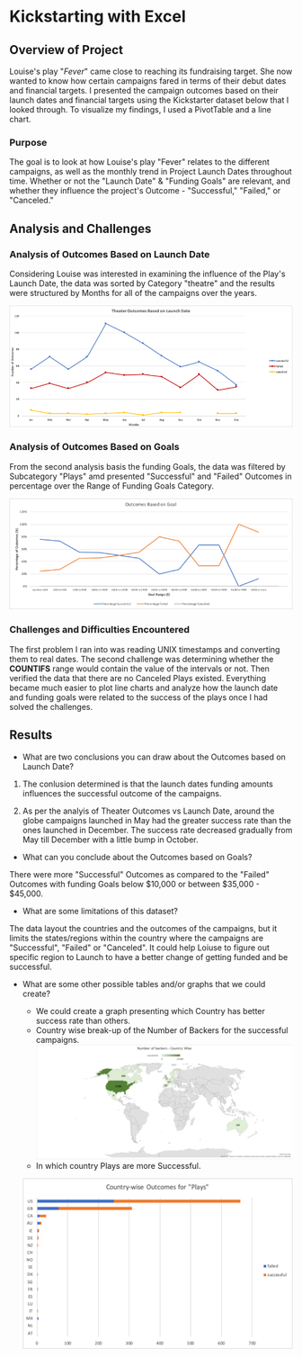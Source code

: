 # Kickstarting with Excel


## Overview of Project

Louise's play "_Fever_" came close to reaching its fundraising target. She now wanted to know how certain campaigns fared in terms of their debut dates and financial targets. I presented the campaign outcomes based on their launch dates and financial targets using the Kickstarter dataset below that I looked through.
To visualize my findings, I used a PivotTable and a line chart.

### Purpose

The goal is to look at how Louise's play "Fever" relates to the different campaigns, as well as the monthly trend in Project Launch Dates throughout time. Whether or not the "Launch Date" & "Funding Goals" are relevant, and whether they influence the project's Outcome - "Successful," "Failed," or "Canceled." 


## Analysis and Challenges


### Analysis of Outcomes Based on Launch Date

Considering Louise was interested in examining the influence of the Play's Launch Date, the data was sorted by Category "theatre" and the results were structured by Months for all of the campaigns over the years.

![Theater Outcomes vs Launch](/kickstarter-analysis/resources/Theater_Outcomes_vs_Launch.png)


### Analysis of Outcomes Based on Goals

From the second analysis basis the funding Goals, the data was filtered by Subcategory "Plays" amd presented "Successful" and "Failed" Outcomes in percentage over the Range of Funding Goals Category.

![Outcomes vs Goals](/kickstarter-analysis/resources/Outcomes_vs_Goals.png)

### Challenges and Difficulties Encountered

The first problem I ran into was reading UNIX timestamps and converting them to real dates. 
The second challenge was determining whether the **COUNTIFS** range would contain the value of the intervals or not. Then verified the data that there are no Canceled Plays existed.
Everything became much easier to plot line charts and analyze how the launch date and funding goals were related to the success of the plays once I had solved the challenges.


## Results

- What are two conclusions you can draw about the Outcomes based on Launch Date?
1. The conlusion determined is that the launch dates funding amounts influences the successful outcome of the campaigns.

2. As per the analyis of Theater Outcomes vs Launch Date, around the globe campaigns launched in May had the greater success rate than the ones launched in December. The success rate decreased gradually from May till December with a little bump in October.

- What can you conclude about the Outcomes based on Goals?

There were more "Successful" Outcomes as compared to the "Failed" Outcomes with funding Goals below $10,000 or between $35,000 - $45,000.

- What are some limitations of this dataset?

The data layout the countries and the outcomes of the campaigns, but it limits the states/regions within the country where the campaigns are "Successful", "Failed" or "Canceled". It could help Loiuse to figure out specific region to Launch to have a better change of getting funded and be successful.

- What are some other possible tables and/or graphs that we could create?

    - We could create a graph presenting which Country has better success rate than others.
    - Country wise break-up of the Number of Backers for the successful campaigns.
    ![Number_of_Backers](/kickstarter-analysis/resources/Number_of_Backers.png)
    - In which country Plays are more Successful.
    
    ![Countrywise_outcomes](/kickstarter-analysis/resources/Countrywise_outcomes.png)

    